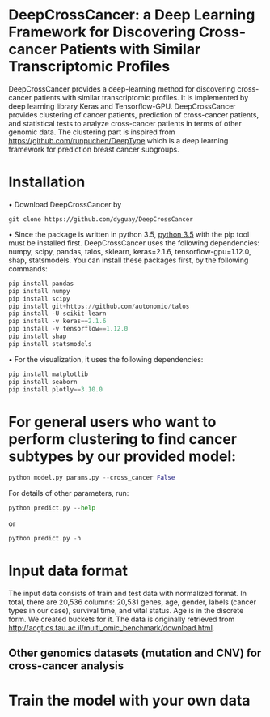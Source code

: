 # DeepCrossCancer: a Deep Learning Framework for Discovering Cross-cancer Patients with Similar Transcriptomic Profiles
DeepCrossCancer provides a deep-learning method for discovering cross-cancer patients with similar transcriptomic profiles. It is implemented by deep learning library Keras and Tensorflow-GPU. DeepCrossCancer provides clustering of cancer patients, prediction of cross-cancer patients, and statistical tests to analyze cross-cancer patients in terms of other genomic data. The clustering part is inspired from https://github.com/runpuchen/DeepType which is a deep learning framework for prediction breast cancer subgroups.
# Installation
•	Download DeepCrossCancer by
```
git clone https://github.com/dyguay/DeepCrossCancer
```
•	Since the package is written in python 3.5, [python 3.5](https://www.python.org/downloads/) with the pip tool must be installed first. DeepCrossCancer uses the following dependencies: numpy, scipy, pandas, talos, sklearn, keras=2.1.6, tensorflow-gpu=1.12.0, shap, statsmodels. You can install these packages first, by the following commands:
```python
pip install pandas
pip install numpy
pip install scipy
pip install git+https://github.com/autonomio/talos
pip install -U scikit-learn
pip install -v keras==2.1.6
pip install -v tensorflow==1.12.0
pip install shap
pip install statsmodels
```
•	For the visualization, it uses the following dependencies:
```python
pip install matplotlib
pip install seaborn
pip install plotly==3.10.0
```
# For general users who want to perform clustering to find cancer subtypes by our provided model:
```python
python model.py params.py --cross_cancer False
```
For details of other parameters, run:
```python
python predict.py --help
```
or
```python
python predict.py -h
```
# Input data format
The input data consists of train and test data with normalized format. In total, there are 20,536 columns: 20,531 genes, age, gender, labels (cancer types in our case), survival time, and vital status. Age is in the discrete form. We created buckets for it. The data is originally retrieved from http://acgt.cs.tau.ac.il/multi_omic_benchmark/download.html.
## Other genomics datasets (mutation and CNV) for cross-cancer analysis
# Train the model with your own data
